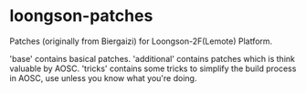 # loongson-patches
Patches (originally from Biergaizi) for Loongson-2F(Lemote) Platform.

'base' contains basical patches.
'additional' contains patches which is think valuable by AOSC.
'tricks' contains some tricks to simplify the build process in AOSC, use unless you know what you're doing.
